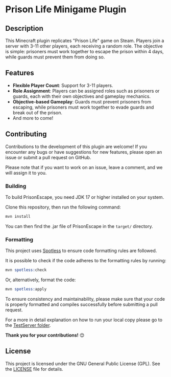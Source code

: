 # Prison Life Minigame Plugin

## Description
This Minecraft plugin replicates "Prison Life" game on Steam. Players join a server with 3-11 other players, each receiving a random role. The objective is simple: prisoners must work together to escape the prison within 4 days, while guards must prevent them from doing so.

## Features
- **Flexible Player Count**: Support for 3-11 players.
- **Role Assignment**: Players can be assigned roles such as prisoners or guards, each with their own objectives and gameplay mechanics.
- **Objective-based Gameplay**: Guards must prevent prisoners from escaping, while prisoners must work together to evade guards and break out of the prison.
- And more to come!

## Contributing
Contributions to the development of this plugin are welcome! If you encounter any bugs or have suggestions for new features, please open an issue or submit a pull request on GitHub.

Please note that if you want to work on an issue, leave a comment, and we will assign it to you.

### Building

To build PrisonEscape, you need JDK 17 or higher installed on your system.

Clone this repository, then run the following command:

```s
mvn install
```

You can then find the .jar file of PrisonEscape in the `target/` directory.

### Formatting

This project uses [Spotless](https://github.com/diffplug/spotless) to ensure code formatting rules
are followed.

It is possible to check if the code adheres to the formatting rules by running:

```s
mvn spotless:check
```

Or, alternatively, format the code:

```s
mvn spotless:apply
```

To ensure consistency and maintainability, please make sure that your code is properly formatted and compiles successfully before submitting a pull request.

For a more in detail explanation on how to run your local copy please go to the [TestServer folder](/TestServer/).

**Thank you for your contributions!** 😊

## License

This project is licensed under the GNU General Public License (GPL). See the [LICENSE](LICENSE) file for details.